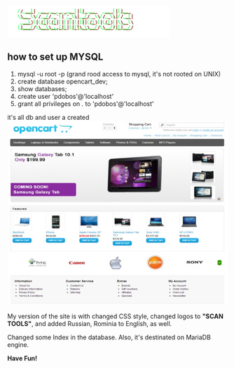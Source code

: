 <img src="/image/catalog/opencart-logo.png">


how to set up MYSQL
--------------------
1. mysql -u root -p (grand rood access to mysql, it's not rooted on UNIX)
2. create database opencart_dev;
3. show databases;
4. create user 'pdobos'@'localhost'
5. grant all privileges on *.* to 'pdobos'@'localhost'

it's all db and user a created
<img src="an_opencard_fork.jpg" height="420" width="620">
<br>

My version of the site is with changed CSS style, changed logos to <b>"SCAN TOOLS"</b>, and added Russian, Rominia to English, as well.

Changed some Index in the database.
Also, it's destinated on MariaDB engine.

<b>Have Fun!</b>
